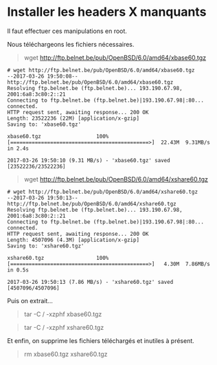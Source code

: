 # Installer les headers X manquants

Il faut effectuer ces manipulations en root.

Nous téléchargeons les fichiers nécessaires.

> wget http://ftp.belnet.be/pub/OpenBSD/6.0/amd64/xbase60.tgz

```
# wget http://ftp.belnet.be/pub/OpenBSD/6.0/amd64/xbase60.tgz
--2017-03-26 19:50:08--  http://ftp.belnet.be/pub/OpenBSD/6.0/amd64/xbase60.tgz
Resolving ftp.belnet.be (ftp.belnet.be)... 193.190.67.98, 2001:6a8:3c80:2::21
Connecting to ftp.belnet.be (ftp.belnet.be)|193.190.67.98|:80... connected.
HTTP request sent, awaiting response... 200 OK
Length: 23522236 (22M) [application/x-gzip]
Saving to: 'xbase60.tgz'

xbase60.tgz                  100%[=============================================>]  22.43M  9.31MB/s    in 2.4s

2017-03-26 19:50:10 (9.31 MB/s) - 'xbase60.tgz' saved [23522236/23522236]
```

> wget http://ftp.belnet.be/pub/OpenBSD/6.0/amd64/xshare60.tgz

```
# wget http://ftp.belnet.be/pub/OpenBSD/6.0/amd64/xshare60.tgz
--2017-03-26 19:50:13--  http://ftp.belnet.be/pub/OpenBSD/6.0/amd64/xshare60.tgz
Resolving ftp.belnet.be (ftp.belnet.be)... 193.190.67.98, 2001:6a8:3c80:2::21
Connecting to ftp.belnet.be (ftp.belnet.be)|193.190.67.98|:80... connected.
HTTP request sent, awaiting response... 200 OK
Length: 4507096 (4.3M) [application/x-gzip]
Saving to: 'xshare60.tgz'

xshare60.tgz                 100%[=============================================>]   4.30M  7.86MB/s    in 0.5s

2017-03-26 19:50:13 (7.86 MB/s) - 'xshare60.tgz' saved [4507096/4507096]
```

Puis on extrait...

> tar -C / -xzphf xbase60.tgz

> tar -C / -xzphf xshare60.tgz

Et enfin, on supprime les fichiers téléchargés et inutiles à présent.

> rm xbase60.tgz xshare60.tgz
